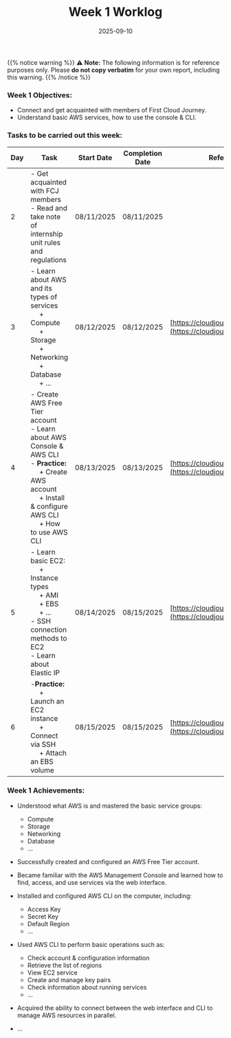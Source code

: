 ﻿---
title: "Week 1 Worklog"
date: 2025-09-10
weight: 1
chapter: false
pre: " <b> 1.1. </b> "
---
{{% notice warning %}}
⚠️ **Note:** The following information is for reference purposes only. Please **do not copy verbatim** for your own report, including this warning.
{{% /notice %}}

### Week 1 Objectives:

* Connect and get acquainted with members of First Cloud Journey.
* Understand basic AWS services, how to use the console & CLI.

### Tasks to be carried out this week:


| Day | Task                                                                                                                                                                                                  | Start Date | Completion Date | Reference Material                                                                 |
| --- | ----------------------------------------------------------------------------------------------------------------------------------------------------------------------------------------------------- | ---------- | --------------- | ---------------------------------------------------------------------------------- |
| 2   | - Get acquainted with FCJ members<br> - Read and take note of internship unit rules and regulations                                                                                                   | 08/11/2025 | 08/11/2025      |                                                                                    |
| 3   | - Learn about AWS and its types of services<br>&emsp; + Compute <br>&emsp; + Storage <br>&emsp; + Networking <br>&emsp; + Database <br>&emsp; + ... <br>                                              | 08/12/2025 | 08/12/2025      | [https://cloudjourney.awsstudygroup.com/](https://cloudjourney.awsstudygroup.com/) |
| 4   | - Create AWS Free Tier account<br> - Learn about AWS Console & AWS CLI <br> - **Practice:** <br>&emsp; + Create AWS account <br>&emsp; + Install & configure AWS CLI <br> &emsp; + How to use AWS CLI | 08/13/2025 | 08/13/2025      | [https://cloudjourney.awsstudygroup.com/](https://cloudjourney.awsstudygroup.com/) |
| 5   | - Learn basic EC2:<br>&emsp; + Instance types <br>&emsp; + AMI <br>&emsp; + EBS <br>&emsp; + ... <br> - SSH connection methods to EC2 <br> - Learn about Elastic IP   <br>                            | 08/14/2025 | 08/15/2025      | [https://cloudjourney.awsstudygroup.com/](https://cloudjourney.awsstudygroup.com/) |
| 6   | -**Practice:** <br>&emsp; + Launch an EC2 instance <br>&emsp; + Connect via SSH <br>&emsp; + Attach an EBS volume                                                                                     | 08/15/2025 | 08/15/2025      | [https://cloudjourney.awsstudygroup.com/](https://cloudjourney.awsstudygroup.com/) |

### Week 1 Achievements:

* Understood what AWS is and mastered the basic service groups:

  * Compute
  * Storage
  * Networking
  * Database
  * ...
* Successfully created and configured an AWS Free Tier account.
* Became familiar with the AWS Management Console and learned how to find, access, and use services via the web interface.
* Installed and configured AWS CLI on the computer, including:

  * Access Key
  * Secret Key
  * Default Region
  * ...
* Used AWS CLI to perform basic operations such as:

  * Check account & configuration information
  * Retrieve the list of regions
  * View EC2 service
  * Create and manage key pairs
  * Check information about running services
  * ...
* Acquired the ability to connect between the web interface and CLI to manage AWS resources in parallel.
* ...

